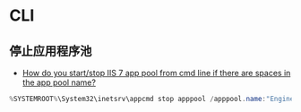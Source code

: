 # CLI

## 停止应用程序池

- [How do you start/stop IIS 7 app pool from cmd line if there are spaces in the app pool name?](https://serverfault.com/questions/155973/how-do-you-start-stop-iis-7-app-pool-from-cmd-line-if-there-are-spaces-in-the-ap/155983)

```c#
%SYSTEMROOT%\System32\inetsrv\appcmd stop apppool /apppool.name:"Engine"
```
